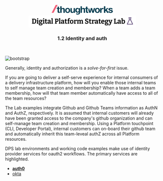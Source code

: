 <div align="center">
	<p>
		<img alt="Thoughtworks Logo" src="https://raw.githubusercontent.com/ThoughtWorks-DPS/static/master/thoughtworks_flamingo_wave.png?sanitize=true" width=200 />
    <br />
		<img alt="DPS Title" src="https://raw.githubusercontent.com/ThoughtWorks-DPS/static/master/dps_lab_title.png?sanitize=true" width=350/>
	</p>
  <h3>1.2 Identity and auth</h3>
</div>
<br />

![bootstrap](https://img.shields.io/badge/document-EarlyDraft-yellow.svg?style=for-the-badge&logo=markdown)  

Generally, identity and authorization is a _solve-for-first_ issue.  

If you are going to deliver a self-serve experience for internal consumers of a delivery infrastructure platform, how will you enable those internal teams to self manage team creation and membership? When a team adds a team membership, how will that team member automatically have access to all of the team resources?  

The Lab examples integrate Github and Github Teams information as AuthN and AuthZ, respectively. It is assumed that internal customers will already have been granted access to the company's github organization and can self-manage team creation and membership. Using a Platform touchpoint (CLI, Developer Portal), internal customers can on-board their github team and automatically inherit this team-leveal authZ across all Platform resources.  

DPS lab environments and working code examples make use of identity provider services for oauth2 workflows. The primary services are highlighted.

- [**auth0**](https:/auth0.com)
- [okta](https://okta.com)

